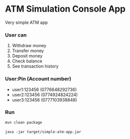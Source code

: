 <h1>ATM Simulation Console App</h1>
<p>Very simple ATM app</p>
<h3>User can</h3>
<ol>
    <li>Withdraw money</li>
    <li>Transfer money</li>
    <li>Deposit money</li>
    <li>Check balance</li>
    <li>See transaction history</li>
</ol>

<h3>User:Pin (Account number)</h3>
<ul>
    <li>user1:123456 (0776648292736)</li>
    <li>user2:123456 (0774924824224)</li>
    <li>user3:123456 (0777103938848)</li>
</ul>

<h3>Run</h3>
<code>mvn clean package</code>
<br>
<br>
<code>java -jar target/simple-atm-app.jar</code>